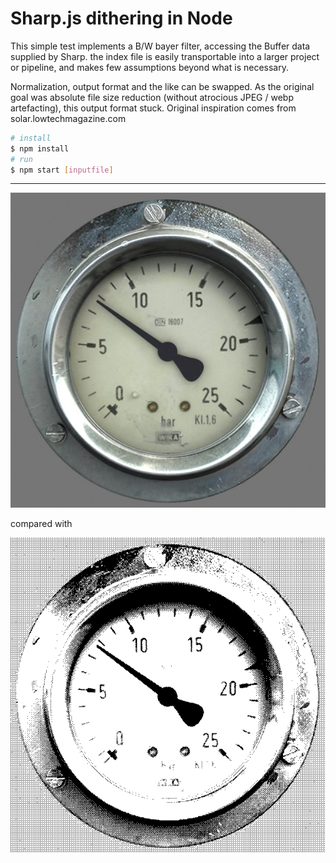 # Sharp.js dithering in Node

This simple test implements a B/W bayer filter, accessing the Buffer data supplied by Sharp. the index file is easily transportable into a larger project or pipeline, and makes few assumptions beyond what is necessary.

Normalization, output format and the like can be swapped. As the original goal was absolute file size reduction (without atrocious JPEG / webp artefacting), this output format stuck. Original inspiration comes from solar.lowtechmagazine.com

```bash
# install
$ npm install
# run
$ npm start [inputfile]
```

---

![test image](test.jpg)

compared with

![result](dither_16002445.png)
